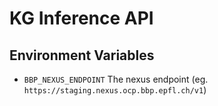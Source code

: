# KG Inference API

## Environment Variables

- `BBP_NEXUS_ENDPOINT` The nexus endpoint (eg. `https://staging.nexus.ocp.bbp.epfl.ch/v1`)